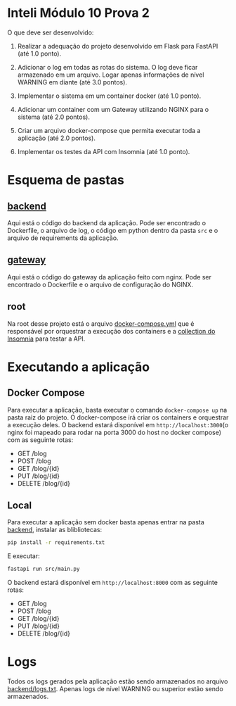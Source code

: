 # Inteli Módulo 10 Prova 2

O que deve ser desenvolvido:

1. Realizar a adequação do projeto desenvolvido em Flask para FastAPI (até 1.0 ponto).

2. Adicionar o log em todas as rotas do sistema. O log deve ficar armazenado em um arquivo. Logar apenas informações de nível WARNING em diante (até 3.0 pontos).

3. Implementar o sistema em um container docker (até 1.0 ponto).

4. Adicionar um container com um Gateway utilizando NGINX para o sistema (até 2.0 pontos).

5. Criar um arquivo docker-compose que permita executar toda a aplicação (até 2.0 pontos).

6. Implementar os testes da API com Insomnia (até 1.0 ponto).

# Esquema de pastas

## [backend](./backend/)

Aqui está o código do backend da aplicação. Pode ser encontrado o Dockerfile, o arquivo de log, o código em python dentro da pasta `src` e o arquivo de requirements da aplicação.

## [gateway](./gateway/)

Aqui está o código do gateway da aplicação feito com nginx. Pode ser encontrado o Dockerfile e o arquivo de configuração do NGINX.

## root

Na root desse projeto está o arquivo [docker-compose.yml](./docker-compose.yml) que é responsável por orquestrar a execução dos containers e a [collection do Insomnia](./Insomnia_collection.json) para testar a API.

# Executando a aplicação

## Docker Compose

Para executar a aplicação, basta executar o comando `docker-compose up` na pasta raiz do projeto. O docker-compose irá criar os containers e orquestrar a execução deles. O backend estará disponível em `http://localhost:3000`(o nginx foi mapeado para rodar na porta 3000 do host no docker compose) com as seguinte rotas:

- GET /blog
- POST /blog
- GET /blog/{id}
- PUT /blog/{id}
- DELETE /blog/{id}

## Local

Para executar a aplicação sem docker basta apenas entrar na pasta [backend](./backend/), instalar as blibliotecas:

```bash
pip install -r requirements.txt
```

E executar:

```bash
fastapi run src/main.py
```

O backend estará disponível em `http://localhost:8000` com as seguinte rotas:

- GET /blog
- POST /blog
- GET /blog/{id}
- PUT /blog/{id}
- DELETE /blog/{id}

# Logs

Todos os logs gerados pela aplicação estão sendo armazenados no arquivo [backend/logs.txt](./backend/logs.txt). Apenas logs de nível WARNING ou superior estão sendo armazenados.
